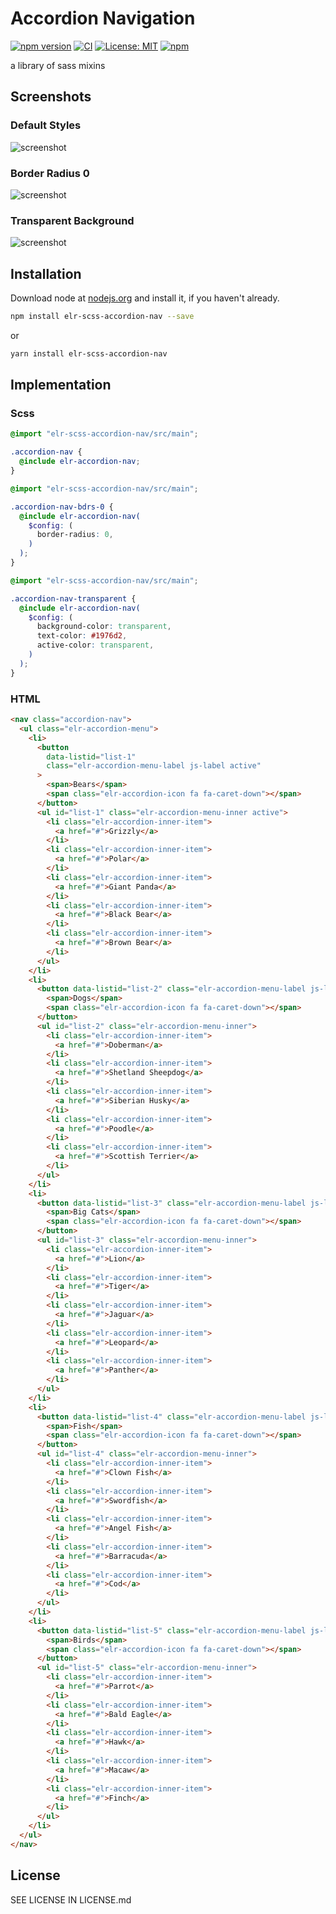 # Accordion Navigation

[![npm version](http://img.shields.io/npm/v/elr-scss-accordion-nav.svg)](https://www.npmjs.org/package/elr-scss-accordion-nav)
[![CI](https://github.com/Beth3346/elr-scss-accordion-nav/actions/workflows/node.js.yml/badge.svg)](https://github.com/Beth3346/elr-scss-accordion-nav/actions/workflows/node.js.yml)
[![License: MIT](https://img.shields.io/badge/License-MIT-yellow.svg)](https://opensource.org/licenses/MIT)
[![npm](https://img.shields.io/npm/dm/elr-scss-accordion-nav.svg?style=flat)](https://npmjs.com/package/elr-scss-accordion-nav)

a library of sass mixins

## Screenshots

### Default Styles

![screenshot](./src/screenshot1.png)

### Border Radius 0

![screenshot](./src/screenshot2.png)

### Transparent Background

![screenshot](./src/screenshot3.png)

## Installation

Download node at [nodejs.org](http://nodejs.org) and install it, if you haven't already.

```sh
npm install elr-scss-accordion-nav --save
```

or

```sh
yarn install elr-scss-accordion-nav
```

## Implementation

### Scss

```scss
@import "elr-scss-accordion-nav/src/main";

.accordion-nav {
  @include elr-accordion-nav;
}
```

```scss
@import "elr-scss-accordion-nav/src/main";

.accordion-nav-bdrs-0 {
  @include elr-accordion-nav(
    $config: (
      border-radius: 0,
    )
  );
}
```

```scss
@import "elr-scss-accordion-nav/src/main";

.accordion-nav-transparent {
  @include elr-accordion-nav(
    $config: (
      background-color: transparent,
      text-color: #1976d2,
      active-color: transparent,
    )
  );
}
```

### HTML

```html
<nav class="accordion-nav">
  <ul class="elr-accordion-menu">
    <li>
      <button
        data-listid="list-1"
        class="elr-accordion-menu-label js-label active"
      >
        <span>Bears</span>
        <span class="elr-accordion-icon fa fa-caret-down"></span>
      </button>
      <ul id="list-1" class="elr-accordion-menu-inner active">
        <li class="elr-accordion-inner-item">
          <a href="#">Grizzly</a>
        </li>
        <li class="elr-accordion-inner-item">
          <a href="#">Polar</a>
        </li>
        <li class="elr-accordion-inner-item">
          <a href="#">Giant Panda</a>
        </li>
        <li class="elr-accordion-inner-item">
          <a href="#">Black Bear</a>
        </li>
        <li class="elr-accordion-inner-item">
          <a href="#">Brown Bear</a>
        </li>
      </ul>
    </li>
    <li>
      <button data-listid="list-2" class="elr-accordion-menu-label js-label">
        <span>Dogs</span>
        <span class="elr-accordion-icon fa fa-caret-down"></span>
      </button>
      <ul id="list-2" class="elr-accordion-menu-inner">
        <li class="elr-accordion-inner-item">
          <a href="#">Doberman</a>
        </li>
        <li class="elr-accordion-inner-item">
          <a href="#">Shetland Sheepdog</a>
        </li>
        <li class="elr-accordion-inner-item">
          <a href="#">Siberian Husky</a>
        </li>
        <li class="elr-accordion-inner-item">
          <a href="#">Poodle</a>
        </li>
        <li class="elr-accordion-inner-item">
          <a href="#">Scottish Terrier</a>
        </li>
      </ul>
    </li>
    <li>
      <button data-listid="list-3" class="elr-accordion-menu-label js-label">
        <span>Big Cats</span>
        <span class="elr-accordion-icon fa fa-caret-down"></span>
      </button>
      <ul id="list-3" class="elr-accordion-menu-inner">
        <li class="elr-accordion-inner-item">
          <a href="#">Lion</a>
        </li>
        <li class="elr-accordion-inner-item">
          <a href="#">Tiger</a>
        </li>
        <li class="elr-accordion-inner-item">
          <a href="#">Jaguar</a>
        </li>
        <li class="elr-accordion-inner-item">
          <a href="#">Leopard</a>
        </li>
        <li class="elr-accordion-inner-item">
          <a href="#">Panther</a>
        </li>
      </ul>
    </li>
    <li>
      <button data-listid="list-4" class="elr-accordion-menu-label js-label">
        <span>Fish</span>
        <span class="elr-accordion-icon fa fa-caret-down"></span>
      </button>
      <ul id="list-4" class="elr-accordion-menu-inner">
        <li class="elr-accordion-inner-item">
          <a href="#">Clown Fish</a>
        </li>
        <li class="elr-accordion-inner-item">
          <a href="#">Swordfish</a>
        </li>
        <li class="elr-accordion-inner-item">
          <a href="#">Angel Fish</a>
        </li>
        <li class="elr-accordion-inner-item">
          <a href="#">Barracuda</a>
        </li>
        <li class="elr-accordion-inner-item">
          <a href="#">Cod</a>
        </li>
      </ul>
    </li>
    <li>
      <button data-listid="list-5" class="elr-accordion-menu-label js-label">
        <span>Birds</span>
        <span class="elr-accordion-icon fa fa-caret-down"></span>
      </button>
      <ul id="list-5" class="elr-accordion-menu-inner">
        <li class="elr-accordion-inner-item">
          <a href="#">Parrot</a>
        </li>
        <li class="elr-accordion-inner-item">
          <a href="#">Bald Eagle</a>
        </li>
        <li class="elr-accordion-inner-item">
          <a href="#">Hawk</a>
        </li>
        <li class="elr-accordion-inner-item">
          <a href="#">Macaw</a>
        </li>
        <li class="elr-accordion-inner-item">
          <a href="#">Finch</a>
        </li>
      </ul>
    </li>
  </ul>
</nav>
```

## License

SEE LICENSE IN LICENSE.md
